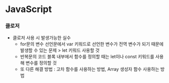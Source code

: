 # JavaScript
### 클로저
* 클로저 사용 시 발생가능한 실수
  * for문의 변수 선언문에서 var 키워드로 선언한 변수가 전역 변수가 되기 때문에 발생할 수 있는 문제 > let 키워드 사용할 것
  * 반복문의 코드 블록 내부에서 함수를 정의할 때는 let이나 const 키워드를 사용해 변수를 정의할 것
  * 또 다른 해결 방법 : 고차 함수를 사용하는 방법, Array 생성자 함수 사용하는 방법